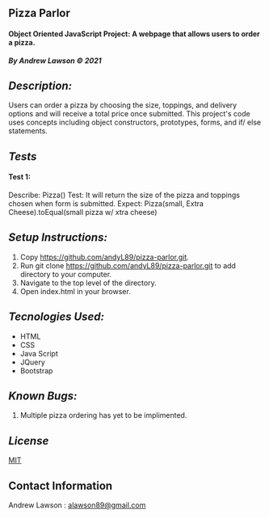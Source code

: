 ## Pizza Parlor
#### Object Oriented JavaScript Project: A webpage that allows users to order a pizza.
***By Andrew Lawson © 2021***

## *Description:*
Users can order a pizza by choosing the size, toppings, and delivery options and will receive a total price once submitted. This project's code uses concepts including object constructors, prototypes, forms, and if/ else statements. 

## *Tests*
#### Test 1:
Describe: Pizza()
Test: It will return the size of the pizza and toppings chosen when form is submitted.
Expect: Pizza(small, Extra Cheese).toEqual(small pizza w/ xtra cheese)

## *Setup Instructions:*

1. Copy https://github.com/andyL89/pizza-parlor.git.
2. Run git clone https://github.com/andyL89/pizza-parlor.git to add directory to your computer.
3. Navigate to the top level of the directory.
4. Open index.html in your browser.

## *Tecnologies Used:*
* HTML
* CSS
* Java Script
* JQuery
* Bootstrap

## *Known Bugs:*

1. Multiple pizza ordering has yet to be implimented.

## *License*

[MIT](LICENSE.txt)

## Contact Information

Andrew Lawson : alawson89@gmail.com
